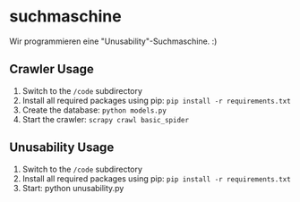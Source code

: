 # suchmaschine
Wir programmieren eine "Unusability"-Suchmaschine. :)



Crawler Usage
-------------
1. Switch to the `/code` subdirectory
2. Install all required packages using pip: `pip install -r requirements.txt`
3. Create the database: `python models.py`
4. Start the crawler: `scrapy crawl basic_spider`


Unusability Usage
-----------------
1. Switch to the `/code` subdirectory
2. Install all required packages using pip: `pip install -r requirements.txt`
3. Start: python unusability.py
